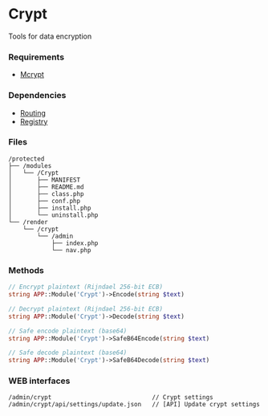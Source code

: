# Crypt
Tools for data encryption

### Requirements

- [Mcrypt](http://php.net/manual/en/book.mcrypt.php)

### Dependencies
- [Routing](https://github.com/evildevel/php-shell/tree/master/protected/modules/Routing)
- [Registry](https://github.com/evildevel/php-shell/tree/master/protected/modules/Registry)

### Files
```
/protected
├── /modules
│   └── /Crypt
│       ├── MANIFEST
│       ├── README.md
│       ├── class.php
│       ├── conf.php
│       ├── install.php
│       └── uninstall.php
└── /render
    └── /crypt
        └── /admin
            ├── index.php
            └── nav.php
```

### Methods
```php
// Encrypt plaintext (Rijndael 256-bit ECB)
string APP::Module('Crypt')->Encode(string $text)

// Decrypt plaintext (Rijndael 256-bit ECB)
string APP::Module('Crypt')->Decode(string $text)

// Safe encode plaintext (base64)
string APP::Module('Crypt')->SafeB64Encode(string $text)

// Safe decode plaintext (base64)
string APP::Module('Crypt')->SafeB64Decode(string $text)
```

### WEB interfaces
```
/admin/crypt                            // Crypt settings
/admin/crypt/api/settings/update.json   // [API] Update crypt settings
```